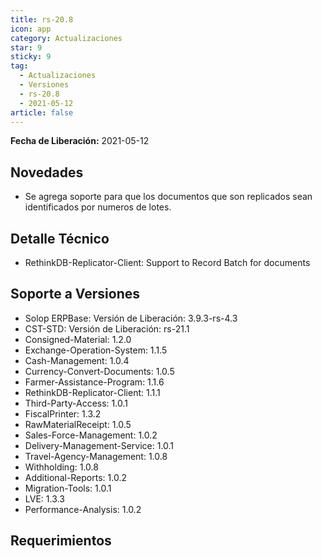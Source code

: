 ```yaml
---
title: rs-20.8
icon: app
category: Actualizaciones
star: 9
sticky: 9
tag:
  - Actualizaciones
  - Versiones
  - rs-20.8
  - 2021-05-12
article: false
---
```


**Fecha de Liberación:** 2021-05-12

## Novedades

- Se agrega soporte para que los documentos que son replicados sean identificados por numeros de lotes.

## Detalle Técnico

- RethinkDB-Replicator-Client: Support to Record Batch for documents

## Soporte a Versiones

- Solop ERPBase: Versión de Liberación: 3.9.3-rs-4.3
- CST-STD: Versión de Liberación: rs-21.1
- Consigned-Material: 1.2.0
- Exchange-Operation-System: 1.1.5
- Cash-Management: 1.0.4
- Currency-Convert-Documents: 1.0.5
- Farmer-Assistance-Program: 1.1.6
- RethinkDB-Replicator-Client: 1.1.1
- Third-Party-Access: 1.0.1
- FiscalPrinter: 1.3.2
- RawMaterialReceipt: 1.0.5
- Sales-Force-Management: 1.0.2
- Delivery-Management-Service: 1.0.1
- Travel-Agency-Management: 1.0.8
- Withholding: 1.0.8
- Additional-Reports: 1.0.2
- Migration-Tools: 1.0.1
- LVE: 1.3.3
- Performance-Analysis: 1.0.2

## Requerimientos
